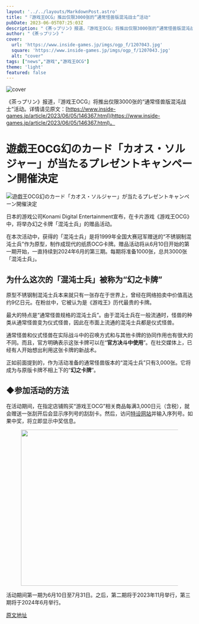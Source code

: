 ```yaml
---
layout: '../../layouts/MarkdownPost.astro'
title: "『游戏王OCG』推出仅限3000张的“通常怪兽版混沌战士”活动"
pubDate: 2023-06-05T07:25:03Z
description: "《茶っプリン》报道，『游戏王OCG』将推出仅限3000张的“通常怪兽版混沌战士”活动。"
author: "《茶っプリン》"
cover:
  url: 'https://www.inside-games.jp/imgs/ogp_f/1207043.jpg'
  square: 'https://www.inside-games.jp/imgs/ogp_f/1207043.jpg'
  alt: "cover"
tags: ["news","游戏","游戏王OCG"]
theme: 'light'
featured: false
---
```


![cover](https://www.inside-games.jp/imgs/ogp_f/1207043.jpg)

《茶っプリン》报道，『游戏王OCG』将推出仅限3000张的“通常怪兽版混沌战士”活动。详情请见原文：[https://www.inside-games.jp/article/2023/06/05/146367.html](https://www.inside-games.jp/article/2023/06/05/146367.html)。

# 遊戯王OCG幻のカード「カオス・ソルジャー」が当たるプレゼントキャンペーン開催決定

![遊戯王OCG幻のカード「カオス・ソルジャー」が当たるプレゼントキャンペーン開催決定](https://www.inside-games.jp/imgs/zoom/1207040.jpg)

日本的游戏公司Konami Digital Entertainment宣布，在卡片游戏《游戏王OCG》中，将举办幻之卡牌「混沌士兵」的赠品活动。

在本次活动中，获得的「混沌士兵」是将1999年全国大赛冠军赠送的“不锈钢制混沌士兵”作为原型，制作成现代的纸质OCG卡牌。赠品活动将从6月10日开始的第一期开始，一直持续到2024年6月的第三期。每期将准备1000张，总共3000张「混沌士兵」。

## 为什么这次的「混沌士兵」被称为“幻之卡牌”

原型不锈钢制混沌士兵本来就只有一张存在于世界上，曾经在网络拍卖中价值高达约9亿日元。在粉丝中，它被认为是《游戏王》历代最贵的卡牌。

最大的特点是“通常怪兽规格的混沌士兵”。由于混沌士兵在一般流通时，怪兽的种类从通常怪兽变为仪式怪兽，因此在市面上流通的混沌士兵都是仪式怪兽。
<p>通常怪兽和仪式怪兽在实际战斗中的召唤方式和与其他卡牌的协同作用也有很大的不同。而且，官方明确表示这张卡牌可以在“<b>官方决斗中使用</b>”。在社交媒体上，已经有人开始想出利用这张卡牌的新战术。</p>

<p>正如前面提到的，作为活动准备的通常怪兽版本的“混沌士兵”只有3,000张。它将成为与原版卡牌不相上下的“<b>幻之卡牌</b>”。</p>

<h2>◆参加活动的方法</h2>

<p>在活动期间，在指定店铺购买“游戏王OCG”相关商品每满3,000日元（含税），就会赠送一张刮开后会显示序列号的刮刮卡。然后，访问<a target="_blank" rel="noopener noreferrer nofollow" href="https://www.yugioh-card.com/japan/notice/campaign/25th-chaossoldier/">特设网站</a>并输入序列号。如果中奖，将立即显示中奖信息。</p>

<figure class="ctms-editor-image"><img src="https://www.inside-games.jp/imgs/zoom/1207042.jpg" class="inline-article-image" width="460" height="420"></figure>

<p>活动期间第一期为6月10日至7月31日。之后，第二期将于2023年11月举行，第三期将于2024年6月举行。</p>

  [原文地址](https://www.inside-games.jp/article/2023/06/05/146367.html)